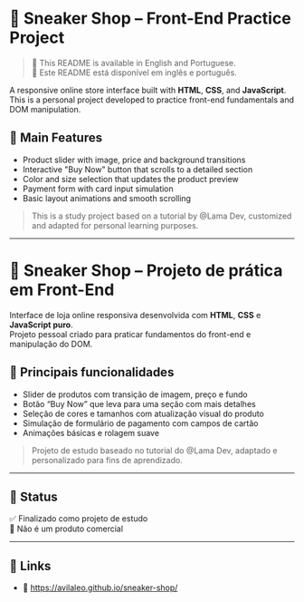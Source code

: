 # 👟 Sneaker Shop – Front-End Practice Project

> 📄 This README is available in English and Portuguese.  
> 📄 Este README está disponível em inglês e português.

A responsive online store interface built with **HTML**, **CSS**, and **JavaScript**.  
This is a personal project developed to practice front-end fundamentals and DOM manipulation.

## 🔧 Main Features

- Product slider with image, price and background transitions
- Interactive "Buy Now" button that scrolls to a detailed section
- Color and size selection that updates the product preview
- Payment form with card input simulation
- Basic layout animations and smooth scrolling

> This is a study project based on a tutorial by @Lama Dev, customized and adapted for personal learning purposes.

---

# 👟 Sneaker Shop – Projeto de prática em Front-End

Interface de loja online responsiva desenvolvida com **HTML**, **CSS** e **JavaScript puro**.  
Projeto pessoal criado para praticar fundamentos do front-end e manipulação do DOM.

## 🔧 Principais funcionalidades

- Slider de produtos com transição de imagem, preço e fundo
- Botão “Buy Now” que leva para uma seção com mais detalhes
- Seleção de cores e tamanhos com atualização visual do produto
- Simulação de formulário de pagamento com campos de cartão
- Animações básicas e rolagem suave

> Projeto de estudo baseado no tutorial do @Lama Dev, adaptado e personalizado para fins de aprendizado.

---

## 📁 Status

✅ Finalizado como projeto de estudo  
🚫 Não é um produto comercial

---

## 📎 Links

- 🔗 https://avilaleo.github.io/sneaker-shop/
